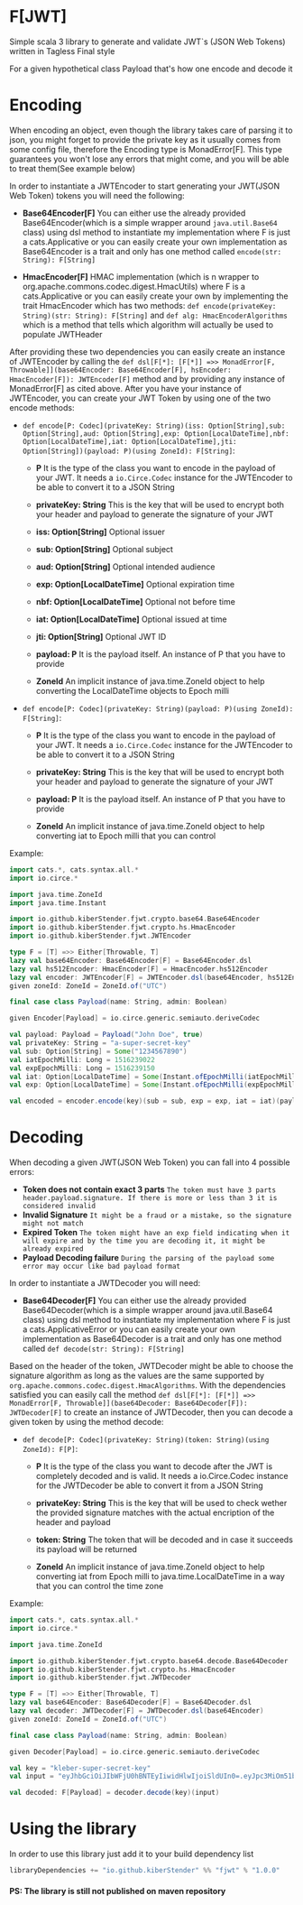 # F[JWT]

Simple scala 3 library to generate and validate JWT`s (JSON Web Tokens) written in Tagless Final style

For a given hypothetical class Payload that's how one encode and decode it

# Encoding

When encoding an object, even though the library takes care of parsing it to json, you might forget to provide the private key as it usually comes from some config file, therefore the Encoding type is MonadError[F]. This type guarantees you won't lose any errors that might come, and you will be able to treat them(See example below)

In order to instantiate a JWTEncoder to start generating your JWT(JSON Web Token) tokens you will need the following:

- **Base64Encoder[F]** You can either use the already provided Base64Encoder(which is a simple wrapper around ```java.util.Base64``` class) using dsl method to instantiate my implementation where F is just a cats.Applicative or you can easily create your own implementation as Base64Encoder is a trait and only has one method called `encode(str: String): F[String]`

- **HmacEncoder[F]** HMAC implementation (which is n wrapper to org.apache.commons.codec.digest.HmacUtils) where F is a cats.Applicative or you can easily create your own by implementing the trait HmacEncoder which has two methods: `def encode(privateKey: String)(str: String): F[String]` and `def alg: HmacEncoderAlgorithms` which is a method that tells which algorithm will actually be used to populate JWTHeader

After providing these two dependencies you can easily create an instance of JWTEncoder by calling the `def dsl[F[*]: [F[*]] =>> MonadError[F, Throwable]](base64Encoder: Base64Encoder[F], hsEncoder: HmacEncoder[F]): JWTEncoder[F]` method and by providing any instance of MonadError[F] as cited above. After you have your instance of JWTEncoder, you can create your JWT Token by using one of the two encode methods:

- `def encode[P: Codec](privateKey: String)(iss: Option[String],sub: Option[String],aud: Option[String],exp: Option[LocalDateTime],nbf: Option[LocalDateTime],iat: Option[LocalDateTime],jti: Option[String])(payload: P)(using ZoneId): F[String]`:

  - **P** It is the type of the class you want to encode in the payload of your JWT. It needs a ```io.Circe.Codec``` instance for the JWTEncoder to be able to convert it to a JSON String

  - **privateKey: String** This is the key that will be used to encrypt both your header and payload to generate the signature of your JWT

  - **iss: Option[String]** Optional issuer

  - **sub: Option[String]** Optional subject

  - **aud: Option[String]** Optional intended audience

  - **exp: Option[LocalDateTime]** Optional expiration time

  - **nbf: Option[LocalDateTime]** Optional not before time

  - **iat: Option[LocalDateTime]** Optional issued at time

  - **jti: Option[String]** Optional JWT ID

  - **payload: P** It is the payload itself. An instance of P that you have to provide

  - **ZoneId** An implicit instance of java.time.ZoneId object to help converting the LocalDateTime objects to Epoch milli

- `def encode[P: Codec](privateKey: String)(payload: P)(using ZoneId): F[String]`:

  - **P** It is the type of the class you want to encode in the payload of your JWT. It needs a ```io.Circe.Codec``` instance for the JWTEncoder to be able to convert it to a JSON String

  - **privateKey: String** This is the key that will be used to encrypt both your header and payload to generate the signature of your JWT

  - **payload: P** It is the payload itself. An instance of P that you have to provide

  - **ZoneId** An implicit instance of java.time.ZoneId object to help converting iat to Epoch milli that you can control

Example:

```scala
import cats.*, cats.syntax.all.*
import io.circe.*

import java.time.ZoneId
import java.time.Instant

import io.github.kiberStender.fjwt.crypto.base64.Base64Encoder
import io.github.kiberStender.fjwt.crypto.hs.HmacEncoder
import io.github.kiberStender.fjwt.JWTEncoder

type F = [T] =>> Either[Throwable, T]
lazy val base64Encoder: Base64Encoder[F] = Base64Encoder.dsl
lazy val hs512Encoder: HmacEncoder[F] = HmacEncoder.hs512Encoder
lazy val encoder: JWTEncoder[F] = JWTEncoder.dsl(base64Encoder, hs512Encoder)
given zoneId: ZoneId = ZoneId.of("UTC")

final case class Payload(name: String, admin: Boolean)

given Encoder[Payload] = io.circe.generic.semiauto.deriveCodec

val payload: Payload = Payload("John Doe", true)
val privateKey: String = "a-super-secret-key"
val sub: Option[String] = Some("1234567890")
val iatEpochMilli: Long = 1516239022
val expEpochMilli: Long = 1516239150
val iat: Option[LocalDateTime] = Some(Instant.ofEpochMilli(iatEpochMilli).atZone(zoneId).toLocalDateTime())
val exp: Option[LocalDateTime] = Some(Instant.ofEpochMilli(expEpochMilli).atZone(zoneId).toLocalDateTime())

val encoded = encoder.encode(key)(sub = sub, exp = exp, iat = iat)(payload)

```

# Decoding

When decoding a given JWT(JSON Web Token) you can fall into 4 possible errors:

- **Token does not contain exact 3 parts** `The token must have 3 parts header.payload.signature. If there is more or less than 3 it is considered invalid`
- **Invalid Signature** `It might be a fraud or a mistake, so the signature might not match`
- **Expired Token** `The token might have an exp field indicating when it will expire and by the time you are decoding it, it might be already expired`
- **Payload Decoding failure** `During the parsing of the payload some error may occur like bad payload format`

In order to instantiate a JWTDecoder you will need:

- **Base64Decoder[F]** You can either use the already provided Base64Decoder(which is a simple wrapper around java.util.Base64 class) using dsl method to instantiate my implementation where F is just a cats.ApplicativeError or you can easily create your own implementation as Base64Decoder is a trait and only has one method called `def decode(str: String): F[String]`

Based on the header of the token, JWTDecoder might be able to choose the signature algorithm as long as the values are the same supported by `org.apache.commons.codec.digest.HmacAlgorithms`. With the dependencies satisfied you can easily call the method `def dsl[F[*]: [F[*]] =>> MonadError[F, Throwable]](base64Decoder: Base64Decoder[F]): JWTDecoder[F]` to create an instance of JWTDecoder, then you can decode a given token by using the method decode:

- `def decode[P: Codec](privateKey: String)(token: String)(using ZoneId): F[P]`:

  - **P** It is the type of the class you want to decode after the JWT is completely decoded and is valid. It needs a io.Circe.Codec instance for the JWTDecoder be able to convert it from a JSON String

  - **privateKey: String** This is the key that will be used to check wether the provided signature matches with the actual encription of the header and payload

  - **token: String** The token that will be decoded and in case it succeeds its payload will be returned

  - **ZoneId** An implicit instance of java.time.ZoneId object to help converting iat from Epoch milli to java.time.LocalDateTime in a way that you can control the time zone

Example:

```scala
import cats.*, cats.syntax.all.*
import io.circe.*

import java.time.ZoneId

import io.github.kiberStender.fjwt.crypto.base64.decode.Base64Decoder
import io.github.kiberStender.fjwt.crypto.hs.HmacEncoder
import io.github.kiberStender.fjwt.JWTDecoder

type F = [T] =>> Either[Throwable, T]
lazy val base64Encoder: Base64Decoder[F] = Base64Decoder.dsl
lazy val decoder: JWTDecoder[F] = JWTDecoder.dsl(base64Encoder)
given zoneId: ZoneId = ZoneId.of("UTC")

final case class Payload(name: String, admin: Boolean)

given Decoder[Payload] = io.circe.generic.semiauto.deriveCodec

val key = "kleber-super-secret-key"
val input = "eyJhbGciOiJIbWFjU0hBNTEyIiwidHlwIjoiSldUIn0=.eyJpc3MiOm51bGwsInN1YiI6IjEyMzQ1Njc4OTAiLCJhdWQiOm51bGwsImV4cCI6bnVsbCwibmJmIjpudWxsLCJpYXQiOjE1MTYyMzkwMjIsImp0aSI6bnVsbCwicGF5bG9hZCI6eyJuYW1lIjoiSm9obiBEb2UiLCJhZG1pbiI6dHJ1ZX19.29743acd123183547fe568550db9416a02ed3a7aeeb9c4a74ec73baf02bb688b58d58f6508f7f0ab956a22aaf619602359038abae336abf0e0ceb7b0a0268b64"

val decoded: F[Payload] = decoder.decode(key)(input)

```

# Using the library

In order to use this library just add it to your build dependency list 
```scala
libraryDependencies += "io.github.kiberStender" %% "fjwt" % "1.0.0"
```
#### PS: The library is still not published on maven repository